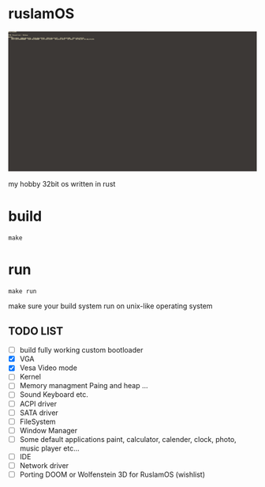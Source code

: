 # ruslamOS
![logo](image/exception.png)

my hobby 32bit os written in rust



# build
```
make
```

# run
```
make run
```

make sure your build system run on unix-like operating system


## TODO LIST

- [ ] build fully working custom bootloader 
- [x] VGA
- [x] Vesa Video mode
- [ ] Kernel
- [ ] Memory managment Paing and heap ...
- [ ] Sound Keyboard etc.
- [ ] ACPI driver 
- [ ] SATA driver
- [ ] FileSystem
- [ ] Window Manager
- [ ] Some default applications paint, calculator, calender, clock, photo, music player etc...
- [ ] IDE 
- [ ] Network driver
- [ ] Porting DOOM or Wolfenstein 3D for RuslamOS (wishlist)